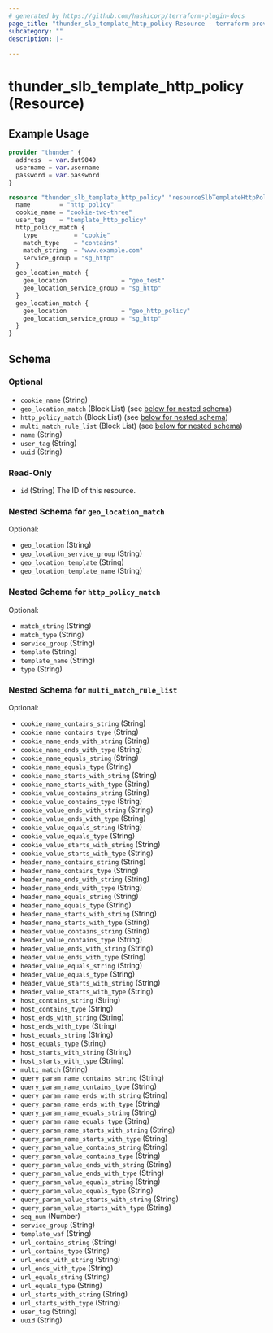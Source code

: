 ```yaml
---
# generated by https://github.com/hashicorp/terraform-plugin-docs
page_title: "thunder_slb_template_http_policy Resource - terraform-provider-thunder"
subcategory: ""
description: |-
  
---
```


# thunder_slb_template_http_policy (Resource)



## Example Usage

```terraform
provider "thunder" {
  address  = var.dut9049
  username = var.username
  password = var.password
}

resource "thunder_slb_template_http_policy" "resourceSlbTemplateHttpPolicy" {
  name        = "http_policy"
  cookie_name = "cookie-two-three"
  user_tag    = "template_http_policy"
  http_policy_match {
    type          = "cookie"
    match_type    = "contains"
    match_string  = "www.example.com"
    service_group = "sg_http"
  }
  geo_location_match {
    geo_location               = "geo_test"
    geo_location_service_group = "sg_http"
  }
  geo_location_match {
    geo_location               = "geo_http_policy"
    geo_location_service_group = "sg_http"
  }
}
```

<!-- schema generated by tfplugindocs -->
## Schema

### Optional

- `cookie_name` (String)
- `geo_location_match` (Block List) (see [below for nested schema](#nestedblock--geo_location_match))
- `http_policy_match` (Block List) (see [below for nested schema](#nestedblock--http_policy_match))
- `multi_match_rule_list` (Block List) (see [below for nested schema](#nestedblock--multi_match_rule_list))
- `name` (String)
- `user_tag` (String)
- `uuid` (String)

### Read-Only

- `id` (String) The ID of this resource.

<a id="nestedblock--geo_location_match"></a>
### Nested Schema for `geo_location_match`

Optional:

- `geo_location` (String)
- `geo_location_service_group` (String)
- `geo_location_template` (String)
- `geo_location_template_name` (String)


<a id="nestedblock--http_policy_match"></a>
### Nested Schema for `http_policy_match`

Optional:

- `match_string` (String)
- `match_type` (String)
- `service_group` (String)
- `template` (String)
- `template_name` (String)
- `type` (String)


<a id="nestedblock--multi_match_rule_list"></a>
### Nested Schema for `multi_match_rule_list`

Optional:

- `cookie_name_contains_string` (String)
- `cookie_name_contains_type` (String)
- `cookie_name_ends_with_string` (String)
- `cookie_name_ends_with_type` (String)
- `cookie_name_equals_string` (String)
- `cookie_name_equals_type` (String)
- `cookie_name_starts_with_string` (String)
- `cookie_name_starts_with_type` (String)
- `cookie_value_contains_string` (String)
- `cookie_value_contains_type` (String)
- `cookie_value_ends_with_string` (String)
- `cookie_value_ends_with_type` (String)
- `cookie_value_equals_string` (String)
- `cookie_value_equals_type` (String)
- `cookie_value_starts_with_string` (String)
- `cookie_value_starts_with_type` (String)
- `header_name_contains_string` (String)
- `header_name_contains_type` (String)
- `header_name_ends_with_string` (String)
- `header_name_ends_with_type` (String)
- `header_name_equals_string` (String)
- `header_name_equals_type` (String)
- `header_name_starts_with_string` (String)
- `header_name_starts_with_type` (String)
- `header_value_contains_string` (String)
- `header_value_contains_type` (String)
- `header_value_ends_with_string` (String)
- `header_value_ends_with_type` (String)
- `header_value_equals_string` (String)
- `header_value_equals_type` (String)
- `header_value_starts_with_string` (String)
- `header_value_starts_with_type` (String)
- `host_contains_string` (String)
- `host_contains_type` (String)
- `host_ends_with_string` (String)
- `host_ends_with_type` (String)
- `host_equals_string` (String)
- `host_equals_type` (String)
- `host_starts_with_string` (String)
- `host_starts_with_type` (String)
- `multi_match` (String)
- `query_param_name_contains_string` (String)
- `query_param_name_contains_type` (String)
- `query_param_name_ends_with_string` (String)
- `query_param_name_ends_with_type` (String)
- `query_param_name_equals_string` (String)
- `query_param_name_equals_type` (String)
- `query_param_name_starts_with_string` (String)
- `query_param_name_starts_with_type` (String)
- `query_param_value_contains_string` (String)
- `query_param_value_contains_type` (String)
- `query_param_value_ends_with_string` (String)
- `query_param_value_ends_with_type` (String)
- `query_param_value_equals_string` (String)
- `query_param_value_equals_type` (String)
- `query_param_value_starts_with_string` (String)
- `query_param_value_starts_with_type` (String)
- `seq_num` (Number)
- `service_group` (String)
- `template_waf` (String)
- `url_contains_string` (String)
- `url_contains_type` (String)
- `url_ends_with_string` (String)
- `url_ends_with_type` (String)
- `url_equals_string` (String)
- `url_equals_type` (String)
- `url_starts_with_string` (String)
- `url_starts_with_type` (String)
- `user_tag` (String)
- `uuid` (String)



